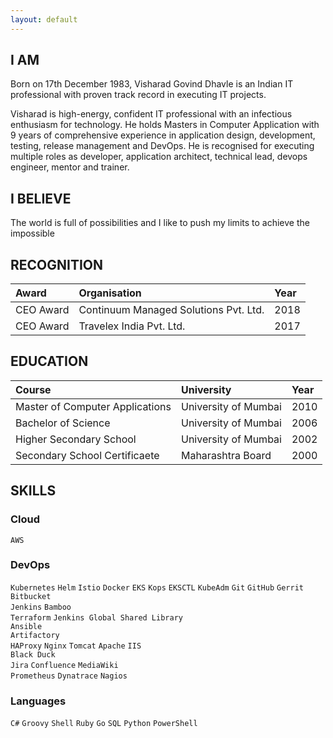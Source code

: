 ```yaml
---
layout: default
---
```


## I AM

Born on 17th December 1983, Visharad Govind Dhavle is an Indian IT professional with proven track record in executing IT projects.  
  
Visharad is high-energy, confident IT professional with an infectious enthusiasm for technology. He holds Masters in Computer Application with 9 years of comprehensive experience in application design, development, testing, release management and DevOps. He is recognised for executing multiple roles as developer, application architect, technical lead, devops engineer, mentor and trainer.

## I BELIEVE

The world is full of possibilities and I like to push my limits to achieve the impossible

## RECOGNITION

| Award     | Organisation                          | Year |
| :-------- | :------------------------------------ | :--- |
| CEO Award | Continuum Managed Solutions Pvt. Ltd. | 2018 |
| CEO Award | Travelex India Pvt. Ltd.              | 2017 |

## EDUCATION

| Course                          | University           | Year |
| :------------------------------ | :------------------- | :--- |
| Master of Computer Applications | University of Mumbai | 2010 |
| Bachelor of Science             | University of Mumbai | 2006 |
| Higher Secondary School         | University of Mumbai | 2002 |
| Secondary School Certificaete   | Maharashtra Board    | 2000 |

## SKILLS

### Cloud

`AWS` 

### DevOps

`Kubernetes` `Helm` `Istio` `Docker` `EKS` `Kops` `EKSCTL` `KubeAdm`
`Git` `GitHub` `Gerrit` `Bitbucket`  
`Jenkins` `Bamboo`  
`Terraform`  `Jenkins Global Shared Library`  
`Ansible`  
`Artifactory`  
`HAProxy` `Nginx` `Tomcat` `Apache` `IIS`  
`Black Duck`  
`Jira` `Confluence` `MediaWiki`  
`Prometheus` `Dynatrace` `Nagios`  

### Languages

`C#` `Groovy` `Shell` `Ruby` `Go` `SQL` `Python` `PowerShell`